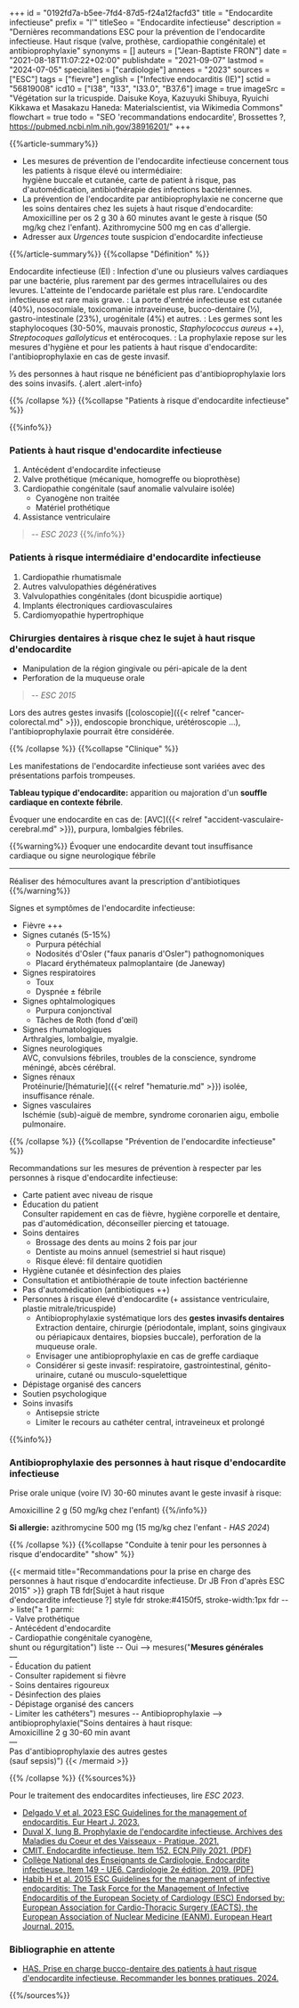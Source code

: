 +++
id = "0192fd7a-b5ee-7fd4-87d5-f24a12facfd3"
title = "Endocardite infectieuse"
prefix = "l'"
titleSeo = "Endocardite infectieuse"
description = "Dernières recommandations ESC pour la prévention de l'endocardite infectieuse. Haut risque (valve, prothèse, cardiopathie congénitale) et antibioprophylaxie"
synonyms = []
auteurs = ["Jean-Baptiste FRON"]
date = "2021-08-18T11:07:22+02:00"
publishdate = "2021-09-07"
lastmod = "2024-07-05"
specialites = ["cardiologie"]
annees = "2023"
sources = ["ESC"]
tags = ["fievre"]
english = ["Infective endocarditis (IE)"]
sctid = "56819008"
icd10 = ["I38", "I33", "I33.0", "B37.6"]
image = true
imageSrc = "Végétation sur la tricuspide. Daisuke Koya, Kazuyuki Shibuya, Ryuichi Kikkawa et Masakazu Haneda: Materialscientist, via Wikimedia Commons"
flowchart = true
todo = "SEO 'recommandations endocardite', Brossettes ?, https://pubmed.ncbi.nlm.nih.gov/38916201/"
+++

{{%article-summary%}}

- Les mesures de prévention de l'endocardite infectieuse concernent tous les patients à risque élevé ou intermédiaire:  
  hygiène buccale et cutanée, carte de patient à risque, pas d'automédication, antibiothérapie des infections bactériennes.
- La prévention de l'endocardite par antibioprophylaxie ne concerne que les soins dentaires chez les sujets à haut risque d'endocardite:  
  Amoxicilline per os 2 g 30 à 60 minutes avant le geste à risque (50 mg/kg chez l'enfant). Azithromycine 500 mg en cas d'allergie.
- Adresser aux *Urgences* toute suspicion d'endocardite infectieuse

{{%/article-summary%}}
{{%collapse "Définition" %}}

Endocardite infectieuse (EI)
: Infection d'une ou plusieurs valves cardiaques par une bactérie, plus rarement par des germes intracellulaires ou des levures. L'atteinte de l'endocarde pariétale est plus rare. L'endocardite infectieuse est rare mais grave.
: La porte d'entrée infectieuse est cutanée (40%), nosocomiale, toxicomanie intraveineuse, bucco-dentaire (⅓), gastro-intestinale (23%), urogénitale (4%) et autres.
: Les germes sont les staphylocoques (30-50%, mauvais pronostic, *Staphylococcus aureus* ++), *Streptocoques gallolyticus* et entérocoques.
: La prophylaxie repose sur les mesures d'hygiène et pour les patients à haut risque d'endocardite: l'antibioprophylaxie en cas de geste invasif.

⅓ des personnes à haut risque ne bénéficient pas d'antibioprophylaxie lors des soins invasifs.
{.alert .alert-info}

{{% /collapse %}}
{{%collapse "Patients à risque d'endocardite infectieuse" %}}

{{%info%}}

### Patients à haut risque d'endocardite infectieuse

1. Antécédent d'endocardite infectieuse
2. Valve prothétique (mécanique, homogreffe ou bioprothèse)
3. Cardiopathie congénitale (sauf anomalie valvulaire isolée)  
    - Cyanogène non traitée
    - Matériel prothétique
4. Assistance ventriculaire

> -- *ESC 2023*
{{%/info%}}

### Patients à risque intermédiaire d'endocardite infectieuse

1. Cardiopathie rhumatismale
2. Autres valvulopathies dégénératives
3. Valvulopathies congénitales (dont bicuspidie aortique)
4. Implants électroniques cardiovasculaires
5. Cardiomyopathie hypertrophique

### Chirurgies dentaires à risque chez le sujet à haut risque d'endocardite

- Manipulation de la région gingivale ou péri-apicale de la dent
- Perforation de la muqueuse orale

> -- *ESC 2015*

Lors des autres gestes invasifs ([coloscopie]({{< relref "cancer-colorectal.md" >}}), endoscopie bronchique, urétéroscopie ...), l'antibioprophylaxie pourrait être considérée.

{{% /collapse %}}
{{%collapse "Clinique" %}}

Les manifestations de l'endocardite infectieuse sont variées avec des présentations parfois trompeuses.

**Tableau typique d'endocardite:** apparition ou majoration d'un **souffle cardiaque en contexte fébrile**.

Évoquer une endocardite en cas de: [AVC]({{< relref "accident-vasculaire-cerebral.md" >}}), purpura, lombalgies fébriles.

{{%warning%}}
Évoquer une endocardite devant tout insuffisance cardiaque ou signe neurologique fébrile

---

Réaliser des hémocultures avant la prescription d'antibiotiques
{{%/warning%}}

Signes et symptômes de l'endocardite infectieuse:

- Fièvre +++
- Signes cutanés (5-15%)
  - Purpura pétéchial
  - Nodosités d'Osler ("faux panaris d'Osler") pathognomoniques
  - Placard érythémateux palmoplantaire (de Janeway)
- Signes respiratoires
  - Toux
  - Dyspnée ± fébrile
- Signes ophtalmologiques
  - Purpura conjonctival
  - Tâches de Roth (fond d'œil)
- Signes rhumatologiques  
  Arthralgies, lombalgie, myalgie.
- Signes neurologiques  
  AVC, convulsions fébriles, troubles de la conscience, syndrome méningé, abcès cérébral.
- Signes rénaux  
  Protéinurie/[hématurie]({{< relref "hematurie.md" >}}) isolée, insuffisance rénale.
- Signes vasculaires  
  Ischémie (sub)-aiguë de membre, syndrome coronarien aigu, embolie pulmonaire.

{{% /collapse %}}
{{%collapse "Prévention de l'endocardite infectieuse" %}}

Recommandations sur les mesures de prévention à respecter par les personnes à risque d'endocardite infectieuse:

- Carte patient avec niveau de risque
- Éducation du patient  
  Consulter rapidement en cas de fièvre, hygiène corporelle et dentaire, pas d'automédication, déconseiller piercing et tatouage.
- Soins dentaires
  - Brossage des dents au moins 2 fois par jour
  - Dentiste au moins annuel (semestriel si haut risque)
  - Risque élevé: fil dentaire quotidien
- Hygiène cutanée et désinfection des plaies
- Consultation et antibiothérapie de toute infection bactérienne
- Pas d'automédication (antibiotiques ++)
- Personnes à risque élevé d'endocardite (+ assistance ventriculaire, plastie mitrale/tricuspide)
  - Antibioprophylaxie systématique lors des **gestes invasifs dentaires**  
    Extraction dentaire, chirurgie (périodontale, implant, soins gingivaux ou périapicaux dentaires, biopsies buccale), perforation de la muqueuse orale.
  - Envisager une antibioprophylaxie en cas de greffe cardiaque
  - Considérer si geste invasif: respiratoire, gastrointestinal, génito-urinaire, cutané ou musculo-squelettique
- Dépistage organisé des cancers
- Soutien psychologique
- Soins invasifs
  - Antisepsie stricte
  - Limiter le recours au cathéter central, intraveineux et prolongé

{{%info%}}

### Antibioprophylaxie des personnes à haut risque d'endocardite infectieuse

Prise orale unique (voire IV) 30-60 minutes avant le geste invasif à risque:

Amoxicilline 2 g (50 mg/kg chez l'enfant)
{{%/info%}}

**Si allergie:** azithromycine 500 mg (15 mg/kg chez l'enfant - *HAS 2024*)

{{% /collapse %}}
{{%collapse "Conduite à tenir pour les personnes à risque d'endocardite" "show" %}}

{{< mermaid title="Recommandations pour la prise en charge des personnes à haut risque d'endocardite infectieuse. Dr JB Fron d'après ESC 2015" >}}
graph TB
  fdr[Sujet à haut risque<br>d'endocardite infectieuse ?]
  style fdr stroke:#4150f5, stroke-width:1px
  fdr --> liste("≥ 1 parmi:<br>- Valve prothétique<br>- Antécédent d'endocardite<br>- Cardiopathie congénitale cyanogène,<br>shunt ou régurgitation")
    liste -- Oui --> mesures("<b>Mesures générales</b><br>—<br>- Éducation du patient<br>- Consulter rapidement si fièvre<br>- Soins dentaires rigoureux<br>- Désinfection des plaies<br>- Dépistage organisé des cancers<br>- Limiter les cathéters")
      mesures -- Antibioprophylaxie --> antibioprophylaxie("Soins dentaires à haut risque:<br>Amoxicilline 2 g 30-60 min avant<br>—<br>Pas d'antibioprophylaxie des autres gestes<br>(sauf sepsis)")
{{< /mermaid >}}

{{% /collapse %}}
{{%sources%}}

Pour le traitement des endocardites infectieuses, lire *ESC 2023*.

- [Delgado V et al. 2023 ESC Guidelines for the management of endocarditis. Eur Heart J. 2023.](https://academic.oup.com/eurheartj/advance-article/doi/10.1093/eurheartj/ehad193/7243107)
- [Duval X, Iung B. Prophylaxie de l'endocardite infectieuse. Archives des Maladies du Coeur et des Vaisseaux - Pratique. 2021.](https://doi.org/10.1016/j.amcp.2021.03.003)
- [CMIT. Endocardite infectieuse. Item 152. ECN.Pilly 2021. (PDF)](https://www.infectiologie.com/UserFiles/File/pilly-etudiant/ecn-2020-152-web.pdf)
- [Collège National des Enseignants de Cardiologie. Endocardite infectieuse. Item 149 - UE6. Cardiologie 2e édition. 2019. (PDF)](https://sfcardio.fr/sites/default/files/2019-11/2015-2e_Ref_Cardio_ch11_endocardite.pdf)
- [Habib H et al. 2015 ESC Guidelines for the management of infective endocarditis: The Task Force for the Management of Infective Endocarditis of the European Society of Cardiology (ESC) Endorsed by: European Association for Cardio-Thoracic Surgery (EACTS), the European Association of Nuclear Medicine (EANM). European Heart Journal. 2015.](https://academic.oup.com/eurheartj/article/36/44/3075/2293384)

### Bibliographie en attente

- [HAS. Prise en charge bucco-dentaire des patients à haut risque d'endocardite infectieuse. Recommander les bonnes pratiques. 2024.](https://www.has-sante.fr/jcms/p_3301328/fr/prise-en-charge-bucco-dentaire-des-patients-a-haut-risque-d-endocardite-infectieuse)

{{%/sources%}}
